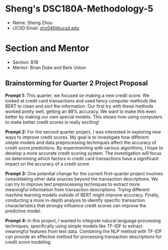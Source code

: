 # Sheng's DSC180A-Methodology-5
- Name: Sheng Zhou
- UCSD Email: shz040@ucsd.edu

# Section and Mentor
- Section: B18
- Mentor: Brian Duke and Berk Ustun

## Brainstorming for Quarter 2 Project Proposal

**Prompt 1:**
This quarter, we focused on making a new credit score. We looked at credit card transactions and used fancy computer methods like BERT to clean and sort the information. Our first try with these methods worked pretty well, getting an 88% accuracy. We want to make this even better by making our own special models. This shows how using computers to make better credit scores is really exciting!

**Prompt 2:**
For the second quarter project, I was interested in exploring new ways to improve credit scores. My goal is to investigate how different simple models and data preprocessing techniques affect the accuracy of credit score predictions. By experimenting with various algorithms, I hope to develop a more accurate credit scoring system. The investigation will focus on determining which factors in credit card transactions have a significant impact on the accuracy of a credit score.

**Prompt 3:**
One potential change for the current first-quarter project involves consolidating other data sources beyond the transaction descriptions. We can try to improve text preprocessing techniques to extract more meaningful information from transaction descriptions. Trying different machine learning models outside of BERT might improve accuracy. Finally, conducting a more in-depth analysis to identify specific transaction characteristics that strongly influence credit scores can improve the predictive model.

**Prompt 4:**
In this project, I wanted to integrate natural language processing techniques, specifically using simple models like TF-IDF to extract meaningful features from text data. Combining the NLP method with TF-IDF can provide an effective method for processing transaction descriptions for credit score modeling.
